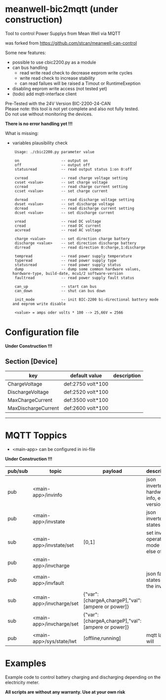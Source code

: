 # meanwell-bic2mqtt (under construction)
Tool to control Power Supplys from Mean Well via MQTT

was forked from https://github.com/stcan/meanwell-can-control <br>

Some new features:
 - possible to use cbic2200.py as a module
 - can bus handling 
   - read write read check to decrease eeprom write cycles
   - write read check to increase stability
   - can read failues will be raised a Timout or RuntimeExeption
 - disabling eeprom write access (not tested yet)
 - (todo) add mqtt-interface client


Pre-Tested with the 24V Version BIC-2200-24-CAN<br>
Please note: this tool is not yet complete and also not fully tested. <br>
Do not use without monitoring the devices. 

**There is no error handling yet !!!**

What is missing:
- variables plausibility check

       Usage: ./cbic2200.py parameter value
       
       on                   -- output on
       off                  -- output off
       statusread           -- read output status 1:on 0:off 

       cvread               -- read charge voltage setting
       cvset <value>        -- set charge voltage
       ccread               -- read charge current setting
       ccset <value>        -- set charge current

       dvread               -- read discharge voltage setting
       dvset <value>        -- set discharge voltage
       dcread               -- read discharge current setting
       dcset <value>        -- set discharge current

       vread                -- read DC voltage
       cread                -- read DC current
       acvread              -- read AC voltage

       charge <value>       -- set direction charge battery
       discharge <value>    -- set direction discharge battery
       dirread              -- read direction 0:charge,1:discharge

       tempread             -- read power supply temperature
       typeread             -- read power supply type
       statusread           -- read power supply status
       dump                 -- dump some common hardware values, hardware-type, build-date, mcu1/2 software-version
       faultread            -- read power supply fault status

       can_up               -- start can bus
       can_down             -- shut can bus down

       init_mode            -- init BIC-2200 bi-directional battery mode and eeprom write disable

       <value> = amps oder volts * 100 --> 25,66V = 2566 


# Configuration file

**Under Construction !!!** 

## Section [Device] 

|key                         | default value           | description   |
|----------------------------|-------------------------|-------------- |
|ChargeVoltage               | def:2750 volt*100       |               |
|DischargeVoltage            | def:2520 volt*100       |               | 
|MaxChargeCurrent            | def:3500 volt*100       |               |
|MaxDischargeCurrent         | def:2600 volt*100       |               |


--------

# MQTT Toppics

- \<main-app> can be configured in ini-file

**Under Construction !!!** 

|pub/sub   | topic                   | payload     | description   |
|----------|-------------------------|-------------|-------------- |
|pub | \<main-app>/inv<id>info        |             | json inverter hardware info, eg. version
|pub | \<main-app>/inv<id>state       |             | json inverter states
|sub | \<main-app>/inv<id>state/set   | [0,1]       | set inverter operating mode 1:on else off
|pub | \<main-app>/inv<id>charge      |             | 
|pub | \<main-app>/inv<id>fault       |             | json fault states of the inverter
|sub | \<main-app>/inv<id>charge/set  | {"var":[chargeA,chargeP],"val":[ampere or power]} |
|sub | \<main-app>/inv<id>charge/set  | {"var":[chargeA,chargeP],"val":[ampere or power]} |
|pub | \<main-app>/sys/state/lwt     |  [offline,running] | mqtt last will


        
# Examples        
Example code to control battery charging and discharging depending on the electricity meter. 

**All scripts are without any warranty. Use at your own risk**
